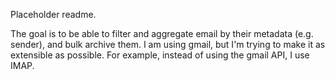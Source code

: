 Placeholder readme.


The goal is to be able to filter and aggregate email by their metadata (e.g. sender), and bulk archive them. I am using gmail, but I'm trying to make it as extensible as possible. For example, instead of using the gmail API, I use IMAP.

